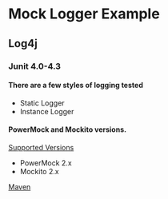 # Mock Logger Example

## Log4j

### Junit 4.0-4.3

#### There are a few styles of logging tested

* Static Logger
* Instance Logger

#### PowerMock and Mockito versions.
[Supported Versions](https://github.com/powermock/powermock/wiki/Mockito#supported-versions)

* PowerMock 2.x
* Mockito 2.x

[Maven](https://github.com/powermock/powermock/wiki/Mockito-2-Maven#junit-40-43)
